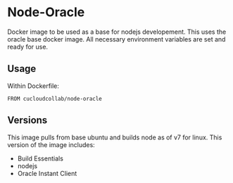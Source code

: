 # Node-Oracle

Docker image to be used as a base for nodejs developement.  This uses the oracle base
docker image.  All necessary environment variables are set and ready for use.

## Usage
Within Dockerfile:

```
FROM cucloudcollab/node-oracle
```

## Versions
This image pulls from base ubuntu and builds node as of v7 for linux.
This version of the image includes:
* Build Essentials
* nodejs
* Oracle Instant Client

